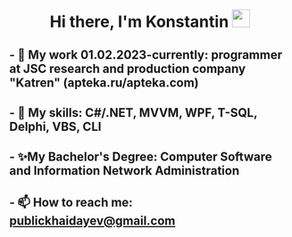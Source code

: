 # <h1 align="center">Hi there, I'm Konstantin</a> <img src="https://github.com/blackcater/blackcater/raw/main/images/Hi.gif" height="32"/></h1>
## - 🔭 My work 01.02.2023-currently: programmer at JSC research and production company "Katren" (apteka.ru/apteka.com)
## - 🌱 My skills: C#/.NET, MVVM, WPF, T-SQL, Delphi, VBS, CLI
## - ✨My Bachelor's Degree: Computer Software and Information Network Administration
## - 📫 How to reach me: publickhaidayev@gmail.com
<!--
**NiceManItIsAboutMe/NiceManItIsAboutMe** is a ✨ _special_ ✨ repository because its `README.md` (this file) appears on your GitHub profile.

Here are some ideas to get you started:

- 🔭 I’m currently working on ...

- 👯 I’m looking to collaborate on ...
- 🤔 I’m looking for help with ...
- 💬 Ask me about ...
- 📫 How to reach me: ...
- 😄 Pronouns: ...
- ⚡ Fun fact: ...
-->
